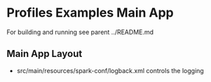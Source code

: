 # Profiles Examples Main App
For building and running see parent ../README.md

## Main App Layout
* src/main/resources/spark-conf/logback.xml controls the logging
